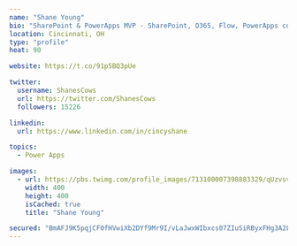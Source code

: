 ```yaml
---
name: "Shane Young"
bio: "SharePoint & PowerApps MVP - SharePoint, O365, Flow, PowerApps consulting? @PowerApps911 | Pure Snark? You found it."
location: Cincinnati, OH
type: "profile"
heat: 90

website: https://t.co/91p5BQ3pUe

twitter:
  username: ShanesCows
  url: https://twitter.com/ShanesCows
  followers: 15226

linkedin:
  url: https://www.linkedin.com/in/cincyshane

topics:
  - Power Apps

images:
  - url: https://pbs.twimg.com/profile_images/713100007398883329/qUzvsvQ3_400x400.jpg
    width: 400
    height: 400
    isCached: true
    title: "Shane Young"

secured: "BmAFJ9K5pqjCF0fHVwiXb2DYf9Mr9I/vLaJwxWIbxcs07ZIuSiRByxFHg3A2LMZXrCJeEQeOrVB2EBqMSjtG9NN+PbFkah1Q/CslCWWPSrAbyjFARe9HITvUsQv9PDkE8Ak7acuWUD/A3tNTeHq8HfVFioZzULKQCwluPgiffb21ocqm1wBhl1aGfjhvu2R5fciQ/IxSWBMr2gAx5/YLKcCCZ5AwyFLyoUMn0cyd7jDwwKyFyvJNcs2KPa5FCUJ0oPx0yX4KlQLQTfIshZA1oH6ONaqCv+Ekrd7EHMWA1JBov1J78xKIOnMmwIIkQ3VOnteI+eMo2K0src+dd2UYQA7G0YTKj2CdlB9QZzIDQui/tplfFQ+8n9OHGYLZfUjvPP0ahm5zVq7Udfbl0et/gG9N175Z71M74TEn1NS/Qps=;9pPkKS1o8egmaEGZ2w2ABA=="
---
```


